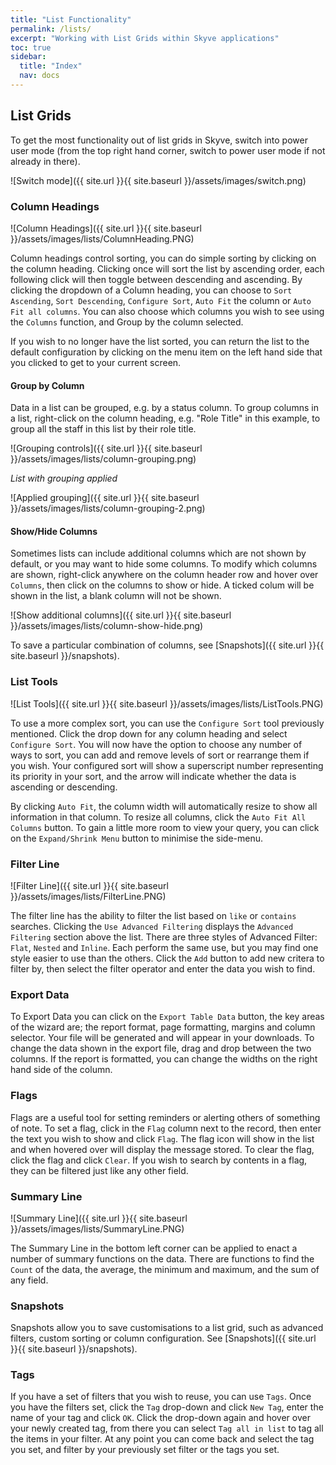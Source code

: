 ```yaml
---
title: "List Functionality"
permalink: /lists/
excerpt: "Working with List Grids within Skyve applications"
toc: true
sidebar:
  title: "Index"
  nav: docs
---
```

## List Grids 

To get the most functionality out of list grids in Skyve, switch into power user 
mode (from the top right hand corner, switch to power user mode if not already in there).

![Switch mode]({{ site.url }}{{ site.baseurl }}/assets/images/switch.png)

### Column Headings

![Column Headings]({{ site.url }}{{ site.baseurl }}/assets/images/lists/ColumnHeading.PNG)

Column headings control sorting, you can do simple sorting by clicking
on the column heading. Clicking once will sort the list by ascending order, 
each following click will then toggle between descending and ascending. By
clicking the dropdown of a Column heading, you can choose to `Sort Ascending`, 
`Sort Descending`, `Configure Sort`, `Auto Fit` the column or `Auto Fit all columns`.
You can also choose which columns you wish to see using the `Columns` function, and Group
by the column selected.

If you wish to no longer have the list sorted, you can return the list to 
the default configuration by clicking on the menu item on the left hand side
that you clicked to get to your current screen.

#### Group by Column

Data in a list can be grouped, e.g. by a status column. To group columns in a list, 
right-click on the column heading, e.g. "Role Title" in this example, to group all the staff 
in this list by their role title.

![Grouping controls]({{ site.url }}{{ site.baseurl }}/assets/images/lists/column-grouping.png)

_List with grouping applied_

![Applied grouping]({{ site.url }}{{ site.baseurl }}/assets/images/lists/column-grouping-2.png)

#### Show/Hide Columns

Sometimes lists can include additional columns which are not shown by default, or you may 
want to hide some columns. To modify which columns are shown, right-click anywhere on the column 
header row and hover over `Columns`, then click on the columns to show or hide. A ticked colum 
will be shown in the list, a blank column will not be shown.

![Show additional columns]({{ site.url }}{{ site.baseurl }}/assets/images/lists/column-show-hide.png)

To save a particular combination of columns, see [Snapshots]({{ site.url }}{{ site.baseurl }}/snapshots).

### List Tools

![List Tools]({{ site.url }}{{ site.baseurl }}/assets/images/lists/ListTools.PNG)

To use a more complex sort, you can use the `Configure Sort` tool previously 
mentioned. Click the drop down for any column heading and select `Configure Sort`.
You will now have the option to choose any number of ways to sort, you can 
add and remove levels of sort or rearrange them if you wish. Your configured sort 
will show a superscript number representing its priority in your sort, and the 
arrow will indicate whether the data is ascending or descending.

By clicking `Auto Fit`, the column width will automatically resize to show all 
information in that column. To resize all columns, click the `Auto Fit All Columns` 
button. To gain a little more room to view your query, you can click on the 
`Expand/Shrink Menu` button to minimise the side-menu.

### Filter Line

![Filter Line]({{ site.url }}{{ site.baseurl }}/assets/images/lists/FilterLine.PNG)

The filter line has the ability to filter the list based on `like` or `contains` 
searches. Clicking the `Use Advanced Filtering` displays the `Advanced Filtering` 
section above the list. There are three styles of Advanced Filter: `Flat`, `Nested`
and `Inline`. Each perform the same use, but you may find one style easier to use 
than the others. Click the `Add` button to add new critera to filter by, then 
select the filter operator and enter the data you wish to find. 

### Export Data

To Export Data you can click on the `Export Table Data` button, the key areas of 
the wizard are; the report format, page formatting, margins and column selector. 
Your file will be generated and will appear in your downloads. To change the 
data shown in the export file, drag and drop between the two columns. If the report
is formatted, you can change the widths on the right hand side of the column.

### Flags

Flags are a useful tool for setting reminders or alerting others of something of 
note. To set a flag, click in the `Flag` column next to the record, then enter 
the text you wish to show and click `Flag`. The flag icon will show in the list and 
when hovered over will display the message stored. To clear the flag, click the flag
and click `Clear`. If you wish to search by contents in a flag, they can be filtered
just like any other field. 

### Summary Line

![Summary Line]({{ site.url }}{{ site.baseurl }}/assets/images/lists/SummaryLine.PNG)

The Summary Line  in the bottom left corner can be applied to enact a number of summary functions on the data. 
There are functions to find the `Count` of the data, the average, the minimum and 
maximum, and the sum of any field.

### Snapshots

Snapshots allow you to save customisations to a list grid, such as advanced filters, custom 
sorting or column configuration. See [Snapshots]({{ site.url }}{{ site.baseurl }}/snapshots).

### Tags

If you have a set of filters that you wish to reuse, you can use `Tags`. Once 
you have the filters set, click the `Tag` drop-down and click `New Tag`, enter the 
name of your tag and click `OK`. Click the drop-down again and hover over your 
newly created tag, from there you can select `Tag all in list` to tag all the items 
in your filter. At any point you can come back and select the tag you set, and filter 
by your previously set filter or the tags you set. 
